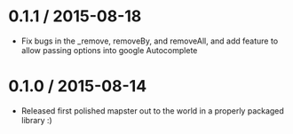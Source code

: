 # 0.1.1 / 2015-08-18

* Fix bugs in the _remove, removeBy, and removeAll, and add feature to allow passing options into google Autocomplete

# 0.1.0 / 2015-08-14

* Released first polished mapster out to the world in a properly packaged library :)
